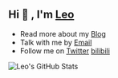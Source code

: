 ## Hi 👋 , I'm [Leo](https://wangrunlin.com/)

- Read more about my [Blog](https://wangrunlin.com/blog)
- Talk with me by [Email](mailto:me@alin.run)
- Follow me on [Twitter](https://twitter.com/wangrunlin_) [bilibili](https://space.bilibili.com/294989861)

![Leo's GitHub Stats](https://github-readme-stats.vercel.app/api?username=wangrunlin&show_icons=true&count_private=true)
